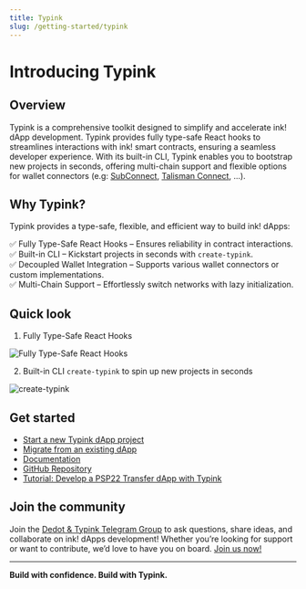 ```yaml
---
title: Typink
slug: /getting-started/typink
---
```


# Introducing Typink

## Overview

Typink is a comprehensive toolkit designed to simplify and accelerate ink! dApp development. Typink provides fully type-safe React hooks to streamlines interactions with ink! smart contracts, ensuring a seamless developer experience. With its built-in CLI, Typink enables you to bootstrap new projects in seconds, offering multi-chain support and flexible options for wallet connectors (e.g: [SubConnect](https://github.com/Koniverse/SubConnect-v2), [Talisman Connect](https://github.com/TalismanSociety/talisman-connect), ...).

## Why Typink?

Typink provides a type-safe, flexible, and efficient way to build ink! dApps:

✅ Fully Type-Safe React Hooks – Ensures reliability in contract interactions. <br/>
✅ Built-in CLI – Kickstart projects in seconds with `create-typink`. <br/>
✅ Decoupled Wallet Integration – Supports various wallet connectors or custom implementations. <br/>
✅ Multi-Chain Support – Effortlessly switch networks with lazy initialization. <br/>


## Quick look

1. Fully Type-Safe React Hooks

![Fully Type-Safe React Hooks](https://docs.dedot.dev/~gitbook/image?url=https%3A%2F%2F486742009-files.gitbook.io%2F%7E%2Ffiles%2Fv0%2Fb%2Fgitbook-x-prod.appspot.com%2Fo%2Fspaces%252FMrQp7F5eE70nr7yUHeEZ%252Fuploads%252F0O9vuGWWnB13Bt1sW28o%252Ftypink-suggestions.gif%3Falt%3Dmedia%26token%3Dd4ac08dc-0286-42ad-835a-a53038f7a74c&width=768&dpr=2&quality=100&sign=f35c0200&sv=2)

2. Built-in CLI `create-typink` to spin up new projects in seconds

![create-typink](https://docs.dedot.dev/~gitbook/image?url=https%3A%2F%2F486742009-files.gitbook.io%2F%7E%2Ffiles%2Fv0%2Fb%2Fgitbook-x-prod.appspot.com%2Fo%2Fspaces%252FMrQp7F5eE70nr7yUHeEZ%252Fuploads%252FqzCwGVTJqyrqi8MSC6aW%252Fimage.png%3Falt%3Dmedia%26token%3D03aacbe8-996c-4c32-8284-c340570e512a&width=768&dpr=2&quality=100&sign=489982ed&sv=2)

## Get started

- [Start a new Typink dApp project](https://docs.dedot.dev/typink/getting-started/start-a-new-dapp)
- [Migrate from an existing dApp](https://docs.dedot.dev/typink/getting-started/migrate-from-existing-dapp)
- [Documentation](https://docs.dedot.dev/typink)
- [GitHub Repository](https://github.com/dedotdev/typink)
- [Tutorial: Develop a PSP22 Transfer dApp with Typink](https://docs.dedot.dev/help-and-faq/tutorials/develop-ink-dapp-using-typink)

## Join the community

Join the [Dedot & Typink Telegram Group](https://t.me/JoinDedot) to ask questions, share ideas, and collaborate on ink! dApps development! Whether you’re looking for support or want to contribute, we’d love to have you on board. [Join us now!](https://t.me/JoinDedot)

---
**Build with confidence. Build with Typink.**
